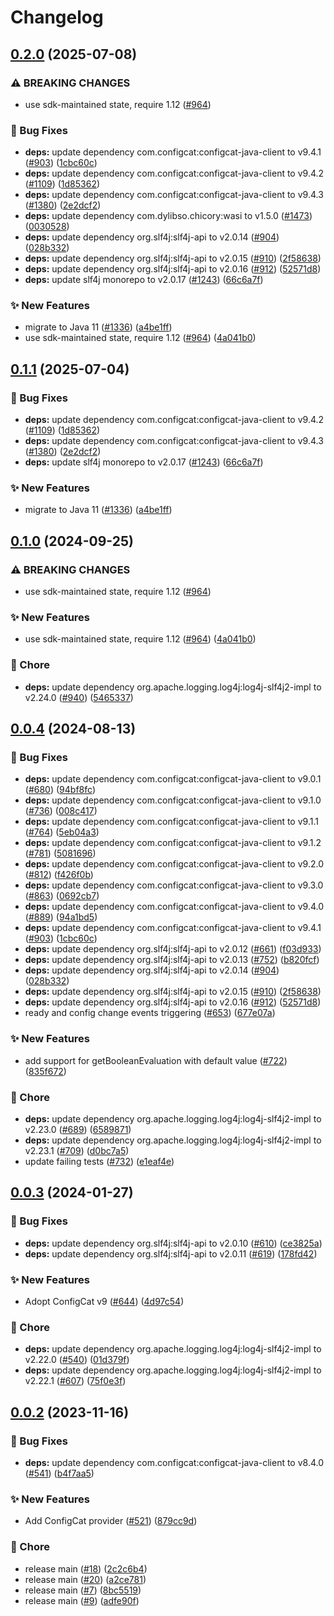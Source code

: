 # Changelog

## [0.2.0](https://github.com/open-feature/java-sdk-contrib/compare/dev.openfeature.contrib.providers.configcat-v0.1.1...dev.openfeature.contrib.providers.configcat-v0.2.0) (2025-07-08)


### ⚠ BREAKING CHANGES

* use sdk-maintained state, require 1.12 ([#964](https://github.com/open-feature/java-sdk-contrib/issues/964))

### 🐛 Bug Fixes

* **deps:** update dependency com.configcat:configcat-java-client to v9.4.1 ([#903](https://github.com/open-feature/java-sdk-contrib/issues/903)) ([1cbc60c](https://github.com/open-feature/java-sdk-contrib/commit/1cbc60c5a25642ec2ca028817b8f843832f8dae9))
* **deps:** update dependency com.configcat:configcat-java-client to v9.4.2 ([#1109](https://github.com/open-feature/java-sdk-contrib/issues/1109)) ([1d85362](https://github.com/open-feature/java-sdk-contrib/commit/1d8536230316242652f9d71c180ef01c525d4c8a))
* **deps:** update dependency com.configcat:configcat-java-client to v9.4.3 ([#1380](https://github.com/open-feature/java-sdk-contrib/issues/1380)) ([2e2dcf2](https://github.com/open-feature/java-sdk-contrib/commit/2e2dcf2992c4cf508aa9db0390fb6367b9c7f6c1))
* **deps:** update dependency com.dylibso.chicory:wasi to v1.5.0 ([#1473](https://github.com/open-feature/java-sdk-contrib/issues/1473)) ([0030528](https://github.com/open-feature/java-sdk-contrib/commit/00305287986248262036dcb7cd4f4c384fe50052))
* **deps:** update dependency org.slf4j:slf4j-api to v2.0.14 ([#904](https://github.com/open-feature/java-sdk-contrib/issues/904)) ([028b332](https://github.com/open-feature/java-sdk-contrib/commit/028b332dc8ac3b134e5453d5449a4c11b4ef250a))
* **deps:** update dependency org.slf4j:slf4j-api to v2.0.15 ([#910](https://github.com/open-feature/java-sdk-contrib/issues/910)) ([2f58638](https://github.com/open-feature/java-sdk-contrib/commit/2f58638eb4907c948325d1e61853e1b6eabfa4c1))
* **deps:** update dependency org.slf4j:slf4j-api to v2.0.16 ([#912](https://github.com/open-feature/java-sdk-contrib/issues/912)) ([52571d8](https://github.com/open-feature/java-sdk-contrib/commit/52571d806e7c547006db836245b4895fe9bc4660))
* **deps:** update slf4j monorepo to v2.0.17 ([#1243](https://github.com/open-feature/java-sdk-contrib/issues/1243)) ([66c6a7f](https://github.com/open-feature/java-sdk-contrib/commit/66c6a7fc1bdc3e907793d2fc1eb0d412693a4aee))


### ✨ New Features

* migrate to Java 11 ([#1336](https://github.com/open-feature/java-sdk-contrib/issues/1336)) ([a4be1ff](https://github.com/open-feature/java-sdk-contrib/commit/a4be1ff66870a72189873171e83c5b65dbb9991c))
* use sdk-maintained state, require 1.12 ([#964](https://github.com/open-feature/java-sdk-contrib/issues/964)) ([4a041b0](https://github.com/open-feature/java-sdk-contrib/commit/4a041b0dda9c4e460f4c2199f3bc680df0dda621))

## [0.1.1](https://github.com/open-feature/java-sdk-contrib/compare/dev.openfeature.contrib.providers.configcat-v0.1.0...dev.openfeature.contrib.providers.configcat-v0.1.1) (2025-07-04)


### 🐛 Bug Fixes

* **deps:** update dependency com.configcat:configcat-java-client to v9.4.2 ([#1109](https://github.com/open-feature/java-sdk-contrib/issues/1109)) ([1d85362](https://github.com/open-feature/java-sdk-contrib/commit/1d8536230316242652f9d71c180ef01c525d4c8a))
* **deps:** update dependency com.configcat:configcat-java-client to v9.4.3 ([#1380](https://github.com/open-feature/java-sdk-contrib/issues/1380)) ([2e2dcf2](https://github.com/open-feature/java-sdk-contrib/commit/2e2dcf2992c4cf508aa9db0390fb6367b9c7f6c1))
* **deps:** update slf4j monorepo to v2.0.17 ([#1243](https://github.com/open-feature/java-sdk-contrib/issues/1243)) ([66c6a7f](https://github.com/open-feature/java-sdk-contrib/commit/66c6a7fc1bdc3e907793d2fc1eb0d412693a4aee))


### ✨ New Features

* migrate to Java 11 ([#1336](https://github.com/open-feature/java-sdk-contrib/issues/1336)) ([a4be1ff](https://github.com/open-feature/java-sdk-contrib/commit/a4be1ff66870a72189873171e83c5b65dbb9991c))

## [0.1.0](https://github.com/open-feature/java-sdk-contrib/compare/dev.openfeature.contrib.providers.configcat-v0.0.4...dev.openfeature.contrib.providers.configcat-v0.1.0) (2024-09-25)


### ⚠ BREAKING CHANGES

* use sdk-maintained state, require 1.12 ([#964](https://github.com/open-feature/java-sdk-contrib/issues/964))

### ✨ New Features

* use sdk-maintained state, require 1.12 ([#964](https://github.com/open-feature/java-sdk-contrib/issues/964)) ([4a041b0](https://github.com/open-feature/java-sdk-contrib/commit/4a041b0dda9c4e460f4c2199f3bc680df0dda621))


### 🧹 Chore

* **deps:** update dependency org.apache.logging.log4j:log4j-slf4j2-impl to v2.24.0 ([#940](https://github.com/open-feature/java-sdk-contrib/issues/940)) ([5465337](https://github.com/open-feature/java-sdk-contrib/commit/546533739b453988720bb051d5e623ac7eb0b588))

## [0.0.4](https://github.com/open-feature/java-sdk-contrib/compare/dev.openfeature.contrib.providers.configcat-v0.0.3...dev.openfeature.contrib.providers.configcat-v0.0.4) (2024-08-13)


### 🐛 Bug Fixes

* **deps:** update dependency com.configcat:configcat-java-client to v9.0.1 ([#680](https://github.com/open-feature/java-sdk-contrib/issues/680)) ([94bf8fc](https://github.com/open-feature/java-sdk-contrib/commit/94bf8fc982969c502dbce156addce68346cb2cdd))
* **deps:** update dependency com.configcat:configcat-java-client to v9.1.0 ([#736](https://github.com/open-feature/java-sdk-contrib/issues/736)) ([008c417](https://github.com/open-feature/java-sdk-contrib/commit/008c417491782b8a408ab5bbfbd44c0a292035b4))
* **deps:** update dependency com.configcat:configcat-java-client to v9.1.1 ([#764](https://github.com/open-feature/java-sdk-contrib/issues/764)) ([5eb04a3](https://github.com/open-feature/java-sdk-contrib/commit/5eb04a30ebce6e245f212d5183b0560592c41888))
* **deps:** update dependency com.configcat:configcat-java-client to v9.1.2 ([#781](https://github.com/open-feature/java-sdk-contrib/issues/781)) ([5081696](https://github.com/open-feature/java-sdk-contrib/commit/5081696624caa10bce075a3e98a5c7ef6a7c7d9d))
* **deps:** update dependency com.configcat:configcat-java-client to v9.2.0 ([#812](https://github.com/open-feature/java-sdk-contrib/issues/812)) ([f426f0b](https://github.com/open-feature/java-sdk-contrib/commit/f426f0b50dc6d6c0520a1875ab7c42af26bca190))
* **deps:** update dependency com.configcat:configcat-java-client to v9.3.0 ([#863](https://github.com/open-feature/java-sdk-contrib/issues/863)) ([0692cb7](https://github.com/open-feature/java-sdk-contrib/commit/0692cb71489514331cab9b67de49e73d28aa2546))
* **deps:** update dependency com.configcat:configcat-java-client to v9.4.0 ([#889](https://github.com/open-feature/java-sdk-contrib/issues/889)) ([94a1bd5](https://github.com/open-feature/java-sdk-contrib/commit/94a1bd5ca8ce0a3283ab2bfc9a861e4b3544e6dc))
* **deps:** update dependency com.configcat:configcat-java-client to v9.4.1 ([#903](https://github.com/open-feature/java-sdk-contrib/issues/903)) ([1cbc60c](https://github.com/open-feature/java-sdk-contrib/commit/1cbc60c5a25642ec2ca028817b8f843832f8dae9))
* **deps:** update dependency org.slf4j:slf4j-api to v2.0.12 ([#661](https://github.com/open-feature/java-sdk-contrib/issues/661)) ([f03d933](https://github.com/open-feature/java-sdk-contrib/commit/f03d93305bda8ea932831e81db57c989ce4e14e4))
* **deps:** update dependency org.slf4j:slf4j-api to v2.0.13 ([#752](https://github.com/open-feature/java-sdk-contrib/issues/752)) ([b820fcf](https://github.com/open-feature/java-sdk-contrib/commit/b820fcf1b7ea945a8e450dcc90addb82f5fb865d))
* **deps:** update dependency org.slf4j:slf4j-api to v2.0.14 ([#904](https://github.com/open-feature/java-sdk-contrib/issues/904)) ([028b332](https://github.com/open-feature/java-sdk-contrib/commit/028b332dc8ac3b134e5453d5449a4c11b4ef250a))
* **deps:** update dependency org.slf4j:slf4j-api to v2.0.15 ([#910](https://github.com/open-feature/java-sdk-contrib/issues/910)) ([2f58638](https://github.com/open-feature/java-sdk-contrib/commit/2f58638eb4907c948325d1e61853e1b6eabfa4c1))
* **deps:** update dependency org.slf4j:slf4j-api to v2.0.16 ([#912](https://github.com/open-feature/java-sdk-contrib/issues/912)) ([52571d8](https://github.com/open-feature/java-sdk-contrib/commit/52571d806e7c547006db836245b4895fe9bc4660))
* ready and config change events triggering ([#653](https://github.com/open-feature/java-sdk-contrib/issues/653)) ([677e07a](https://github.com/open-feature/java-sdk-contrib/commit/677e07a539dfe0b722613be4d48e574157eb3863))


### ✨ New Features

* add support for getBooleanEvaluation with default value ([#722](https://github.com/open-feature/java-sdk-contrib/issues/722)) ([835f672](https://github.com/open-feature/java-sdk-contrib/commit/835f6727d98883bb7fc351b5dd59039228fbcb2b))


### 🧹 Chore

* **deps:** update dependency org.apache.logging.log4j:log4j-slf4j2-impl to v2.23.0 ([#689](https://github.com/open-feature/java-sdk-contrib/issues/689)) ([6589871](https://github.com/open-feature/java-sdk-contrib/commit/65898713166b5d02f246302c54fd7400ee4238d5))
* **deps:** update dependency org.apache.logging.log4j:log4j-slf4j2-impl to v2.23.1 ([#709](https://github.com/open-feature/java-sdk-contrib/issues/709)) ([d0bc7a5](https://github.com/open-feature/java-sdk-contrib/commit/d0bc7a5aceb746d6d7c442e189a6a1e011673ba7))
* update failing tests ([#732](https://github.com/open-feature/java-sdk-contrib/issues/732)) ([e1eaf4e](https://github.com/open-feature/java-sdk-contrib/commit/e1eaf4e3778d11ecf25d4276d3733760fa72eb9f))

## [0.0.3](https://github.com/open-feature/java-sdk-contrib/compare/dev.openfeature.contrib.providers.configcat-v0.0.2...dev.openfeature.contrib.providers.configcat-v0.0.3) (2024-01-27)


### 🐛 Bug Fixes

* **deps:** update dependency org.slf4j:slf4j-api to v2.0.10 ([#610](https://github.com/open-feature/java-sdk-contrib/issues/610)) ([ce3825a](https://github.com/open-feature/java-sdk-contrib/commit/ce3825af03beb0ec682eec390efd4cfff973bc99))
* **deps:** update dependency org.slf4j:slf4j-api to v2.0.11 ([#619](https://github.com/open-feature/java-sdk-contrib/issues/619)) ([178fd42](https://github.com/open-feature/java-sdk-contrib/commit/178fd42d314bb7f7018d70d532020a366cc58ae3))


### ✨ New Features

* Adopt ConfigCat v9 ([#644](https://github.com/open-feature/java-sdk-contrib/issues/644)) ([4d97c54](https://github.com/open-feature/java-sdk-contrib/commit/4d97c548e71b82ea5069b2ca466c9cc1e444c9fe))


### 🧹 Chore

* **deps:** update dependency org.apache.logging.log4j:log4j-slf4j2-impl to v2.22.0 ([#540](https://github.com/open-feature/java-sdk-contrib/issues/540)) ([01d379f](https://github.com/open-feature/java-sdk-contrib/commit/01d379fc720c14c1fd1b6baeba23f3ab7007e740))
* **deps:** update dependency org.apache.logging.log4j:log4j-slf4j2-impl to v2.22.1 ([#607](https://github.com/open-feature/java-sdk-contrib/issues/607)) ([75f0e3f](https://github.com/open-feature/java-sdk-contrib/commit/75f0e3f63a0f49d1d90de819145e480cd8eb4b6a))

## [0.0.2](https://github.com/open-feature/java-sdk-contrib/compare/dev.openfeature.contrib.providers.configcat-v0.0.1...dev.openfeature.contrib.providers.configcat-v0.0.2) (2023-11-16)


### 🐛 Bug Fixes

* **deps:** update dependency com.configcat:configcat-java-client to v8.4.0 ([#541](https://github.com/open-feature/java-sdk-contrib/issues/541)) ([b4f7aa5](https://github.com/open-feature/java-sdk-contrib/commit/b4f7aa548f2e4cdcd7646195b49e899dcd3aca20))


### ✨ New Features

* Add ConfigCat provider ([#521](https://github.com/open-feature/java-sdk-contrib/issues/521)) ([879cc9d](https://github.com/open-feature/java-sdk-contrib/commit/879cc9d1bc8a6363339c2b85b42dd0f6b3178846))


### 🧹 Chore

* release main ([#18](https://github.com/open-feature/java-sdk-contrib/issues/18)) ([2c2c6b4](https://github.com/open-feature/java-sdk-contrib/commit/2c2c6b4e1d1c0aa62ca33a001e8f19b97637d7aa))
* release main ([#20](https://github.com/open-feature/java-sdk-contrib/issues/20)) ([a2ce781](https://github.com/open-feature/java-sdk-contrib/commit/a2ce781e156ae0fb43a72e9281cf43f74046276c))
* release main ([#7](https://github.com/open-feature/java-sdk-contrib/issues/7)) ([8bc5519](https://github.com/open-feature/java-sdk-contrib/commit/8bc5519d863e581dc061e71ffb23261d3ad1b013))
* release main ([#9](https://github.com/open-feature/java-sdk-contrib/issues/9)) ([adfe90f](https://github.com/open-feature/java-sdk-contrib/commit/adfe90f06227ea199165fa2436541dbf2e492f06))
